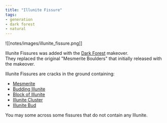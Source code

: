 ```yaml
---
title: "Illunite Fissure"
tags:
- generation
- dark forest
- natural
---
```


![[notes/images/illunite_fissure.png]]

Illunite Fissures was added with the [Dark Forest](notes/makeover/dark_forest) makeover.  
They replaced the original "Mesmerite Boulders" that initially released with the makeover.  

Illunite Fissures are cracks in the ground containing:
- [Mesmerite](notes/block/mesmerite)
- [Budding Illunite](notes/block/budding_illunite)
- [Block of Illunite](notes/block/illunite_block)
- [Illunite Cluster](notes/block/illunite_cluster.md)
- [Illunite Bud](notes/block/illunite_bud)

You may some across some fissures that do not contain any Illunite.

